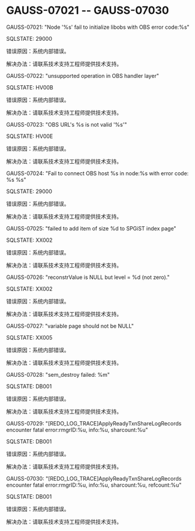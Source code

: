 # GAUSS-07021 -- GAUSS-07030<a name="ZH-CN_TOPIC_0302073444"></a>

GAUSS-07021: "Node '%s' fail to initialize libobs with OBS error code:%s"

SQLSTATE: 29000

错误原因：系统内部错误。

解决办法：请联系技术支持工程师提供技术支持。

GAUSS-07022: "unsupported operation in OBS handler layer"

SQLSTATE: HV00B

错误原因：系统内部错误。

解决办法：请联系技术支持工程师提供技术支持。

GAUSS-07023: "OBS URL's %s is not valid '%s'"

SQLSTATE: HV00E

错误原因：系统内部错误。

解决办法：请联系技术支持工程师提供技术支持。

GAUSS-07024: "Fail to connect OBS host %s in node:%s with error code: %s %s"

SQLSTATE: 29000

错误原因：系统内部错误。

解决办法：请联系技术支持工程师提供技术支持。

GAUSS-07025: "failed to add item of size %d to SPGiST index page"

SQLSTATE: XX002

错误原因：系统内部错误。

解决办法：请联系技术支持工程师提供技术支持。

GAUSS-07026: "reconstrValue is NULL but level = %d \(not zero\)."

SQLSTATE: XX002

错误原因：系统内部错误。

解决办法：请联系技术支持工程师提供技术支持。

GAUSS-07027: "variable page should not be NULL"

SQLSTATE: XX005

错误原因：系统内部错误。

解决办法：请联系技术支持工程师提供技术支持。

GAUSS-07028: "sem\_destroy failed: %m"

SQLSTATE: DB001

错误原因：系统内部错误。

解决办法：请联系技术支持工程师提供技术支持。

GAUSS-07029: "\[REDO\_LOG\_TRACE\]ApplyReadyTxnShareLogRecords encounter fatal error:rmgrID:%u, info:%u, sharcount:%u"

SQLSTATE: DB001

错误原因：系统内部错误。

解决办法：请联系技术支持工程师提供技术支持。

GAUSS-07030: "\[REDO\_LOG\_TRACE\]ApplyReadyTxnShareLogRecords encounter fatal error:rmgrID:%u, info:%u, sharcount:%u, refcount:%u"

SQLSTATE: DB001

错误原因：系统内部错误。

解决办法：请联系技术支持工程师提供技术支持。

